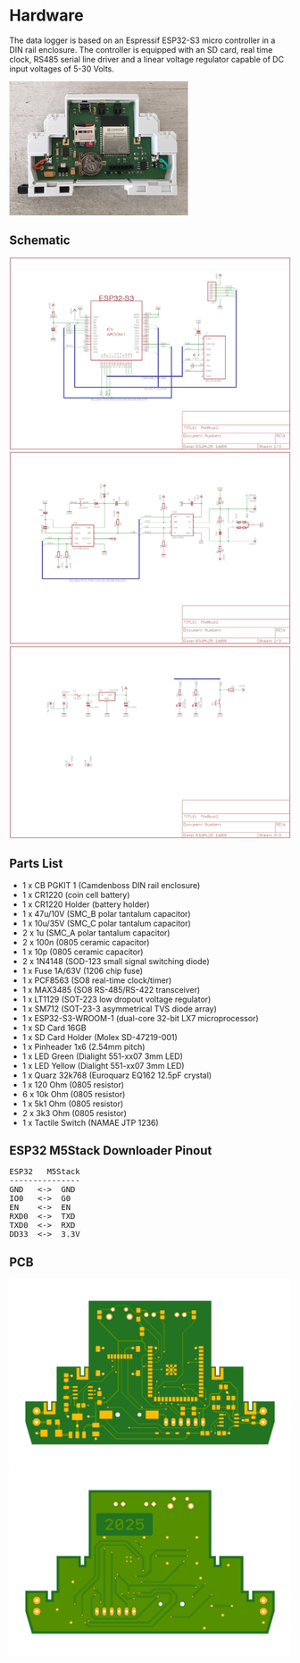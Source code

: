 # Hardware

The data logger is based on an Espressif ESP32-S3 micro controller in a DIN rail enclosure. The controller is equipped with an SD card, real time clock, RS485 serial line driver and a linear voltage regulator capable of DC input voltages of 5-30 Volts. 

<img src="images/hardware.jpeg" width="320">

## Schematic

![schematic1](images/schematic1.png)
![schematic2](images/schematic2.png)
![schematic3](images/schematic3.png)

## Parts List

* 1 x CB PGKIT 1 (Camdenboss DIN rail enclosure)
* 1 x CR1220 (coin cell battery)
* 1 x CR1220 Holder (battery holder)
* 1 x 47u/10V (SMC_B polar tantalum capacitor) 
* 1 x 10u/35V (SMC_C polar tantalum capacitor)
* 2 x 1u (SMC_A polar tantalum capacitor)
* 2 x 100n (0805 ceramic capacitor)
* 1 x 10p (0805 ceramic capacitor)
* 2 x 1N4148 (SOD-123 small signal switching diode)
* 1 x Fuse 1A/63V (1206 chip fuse)
* 1 x PCF8563 (SO8 real-time clock/timer)
* 1 x MAX3485 (SO8 RS-485/RS-422 transceiver)
* 1 x LT1129 (SOT-223 low dropout voltage regulator)
* 1 x SM712 (SOT-23-3 asymmetrical TVS diode array)
* 1 x ESP32-S3-WROOM-1 (dual-core 32-bit LX7 microprocessor)
* 1 x SD Card 16GB
* 1 x SD Card Holder (Molex SD-47219-001)
* 1 x Pinheader 1x6 (2.54mm pitch)
* 1 x LED Green (Dialight 551-xx07 3mm LED)
* 1 x LED Yellow (Dialight 551-xx07 3mm LED)
* 1 x Quarz 32k768 (Euroquarz EQ162 12.5pF crystal)
* 1 x 120 Ohm (0805 resistor)
* 6 x 10k Ohm (0805 resistor)
* 1 x 5k1 Ohm (0805 resistor)
* 2 x 3k3 Ohm (0805 resistor)
* 1 x Tactile Switch (NAMAE JTP 1236)

## ESP32 M5Stack Downloader Pinout

<pre>
ESP32   M5Stack
---------------
GND   <->  GND
IO0   <->  G0
EN    <->  EN
RXD0  <->  TXD
TXD0  <->  RXD
DD33  <->  3.3V
</pre>

## PCB

<img src="images/pcb_top.png">
<img src="images/pcb_bottom.png">

